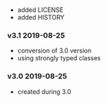 ### 
* added LICENSE
* added HISTORY

### v3.1 2019-08-25
* conversion of 3.0 version
* using strongly typed classes

### v3.0 2019-08-25
* created during 3.0

